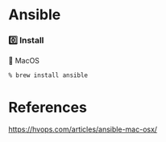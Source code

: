 # Ansible


### :zero: Install

 MacOS

```
% brew install ansible
```



# References

https://hvops.com/articles/ansible-mac-osx/
